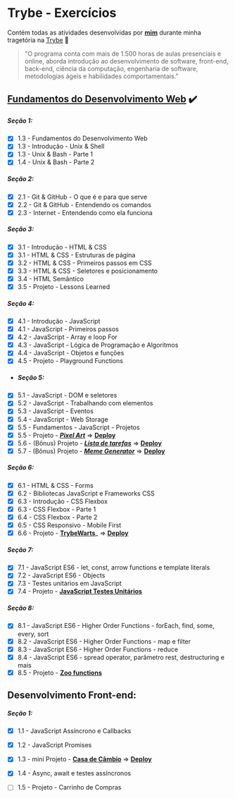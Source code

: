 # Trybe - Exercícios

Contém todas as atividades desenvolvidas por __[mim](https://www.linkedin.com/in/allan-ikeda/)__ durante minha tragetória na [Trybe](https://www.betrybe.com/) :rocket:


>"O programa conta com mais de 1.500 horas de aulas presenciais e online, aborda introdução ao desenvolvimento de software, front-end, back-end, ciência da computação, engenharia de software, metodologias ágeis e habilidades comportamentais."

##  __[Fundamentos do Desenvolvimento Web](https://github.com/AllanIkeda/trybe-exercicios/tree/main/fundamentos)__ ✔️

##### Seção 1:
- [X] 1.3 - Fundamentos do Desenvolvimento Web
- [X] 1.3 - Introdução - Unix & Shell
- [X] 1.3 - Unix & Bash - Parte 1
- [X] 1.4 - Unix & Bash - Parte 2

##### Seção 2:
- [X] 2.1 - Git & GitHub  - O que é e para que serve
- [X] 2.2 - Git & GitHub - Entendendo os comandos
- [X] 2.3 - Internet - Entendendo como ela funciona

##### Seção 3:
- [X] 3.1 - Introdução - HTML & CSS
- [X] 3.1 - HTML & CSS - Estruturas de página
- [X] 3.2 - HTML & CSS - Primeiros passos em CSS
- [X] 3.3 - HTML & CSS - Seletores e posicionamento
- [X] 3.4 - HTML Semântico
- [X] 3.5 - Projeto - Lessons Learned

##### Seção 4:
- [X] 4.1 - Introdução - JavaScript
- [X] 4.1 - JavaScript - Primeiros passos
- [X] 4.2 - JavaScript - Array e loop For
- [X] 4.3 - JavaScript - Lógica de Programação e Algoritmos
- [X] 4.4 - JavaScript - Objetos e funções
- [X] 4.5 - Projeto - Playground Functions

- ##### Seção 5:
- [X] 5.1 - JavaScript - DOM e seletores
- [X] 5.2 - JavaScript - Trabalhando com elementos
- [X] 5.3 - JavaScript - Eventos
- [X] 5.4 - JavaScript - Web Storage
- [X] 5.5 - Fundamentos - JavaScript - Projetos
- [X] 5.5 - Projeto - ___[Pixel Art](https://github.com/tryber/sd-027-a-project-pixels-art/tree/allan-ikeda-project-pixels-art)___  => __[Deploy](https://project-pixels-art-two.vercel.app/)__
- [X] 5.6 - (Bônus) Projeto - ___[Lista de tarefas](https://github.com/tryber/sd-027-a-project-todo-list/tree/allan-ikeda-todo-list-project)___ => __[Deploy](https://project-todo-list-sandy.vercel.app/)__
- [X] 5.7 - (Bônus) Projeto - ___[Meme Generator](https://github.com/tryber/sd-027-a-project-meme-generator/tree/allan-ikeda-meme-generator-project)___ => __[Deploy](https://a-project-meme-generator.vercel.app/)__

##### Seção 6:
- [X] 6.1 - HTML & CSS - Forms
- [X] 6.2 - Bibliotecas JavaScript e Frameworks CSS
- [X] 6.3 - Introdução - CSS Flexbox
- [X] 6.3 - CSS Flexbox - Parte 1
- [X] 6.4 - CSS Flexbox - Parte 2
- [X] 6.5 - CSS Responsivo - Mobile First
- [X] 6.6 - Projeto - __[TrybeWarts](https://github.com/tryber/sd-027-a-project-trybewarts/tree/allan-ikeda-trybewarts)___ => __[Deploy](https://project-pixels-art-two.vercel.app/)__

##### Seção 7:
- [X] 7.1 - JavaScript ES6 - let, const, arrow functions e template literals
- [X] 7.2 - JavaScript ES6 - Objects
- [X] 7.3 - Testes unitários em JavaScript
- [X] 7.4 - Projeto - __[JavaScript Testes Unitários](https://github.com/tryber/sd-027-a-project-js-unit-tests/tree/allan-ikeda-js-unit-tests)__

##### Seção 8:
- [X] 8.1 - JavaScript ES6 - Higher Order Functions - forEach, find, some, every, sort
- [X] 8.2 - JavaScript ES6 - Higher Order Functions - map e filter
- [x] 8.3 - JavaScript ES6 - Higher Order Functions - reduce
- [x] 8.4 - JavaScript ES6 - spread operator, parâmetro rest, destructuring e mais
- [X] 8.5 - Projeto - __[Zoo functions](https://github.com/tryber/sd-027-a-project-zoo-functions/tree/allan-ikeda-zoo-functions-project)__

## Desenvolvimento Front-end:

##### Seção 1:
- [X] 1.1 - JavaScript Assíncrono e Callbacks
- [X] 1.2 - JavaScript Promises
- [X] 1.3 - mini Projeto - __[Casa de Câmbio](https://github.com/AllanIkeda/exercise-casa-de-cambio )__ => __[Deploy](https://exercise-casa-de-cambio-ruddy.vercel.app/)__ 
- [X] 1.4 - Async, await e testes assíncronos
- [ ] 1.5 - Projeto - Carrinho de Compras

